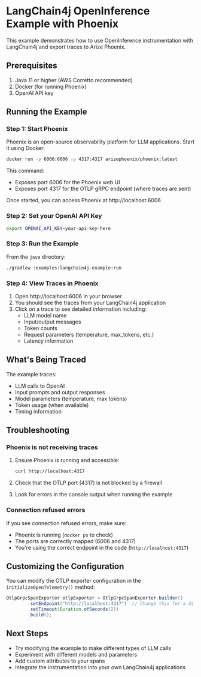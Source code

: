 # LangChain4j OpenInference Example with Phoenix

This example demonstrates how to use OpenInference instrumentation with LangChain4j and export traces to Arize Phoenix.

## Prerequisites

1. Java 11 or higher (AWS Corretto recommended)
2. Docker (for running Phoenix)
3. OpenAI API key

## Running the Example

### Step 1: Start Phoenix

Phoenix is an open-source observability platform for LLM applications. Start it using Docker:

```bash
docker run -p 6006:6006 -p 4317:4317 arizephoenix/phoenix:latest
```

This command:
- Exposes port 6006 for the Phoenix web UI
- Exposes port 4317 for the OTLP gRPC endpoint (where traces are sent)

Once started, you can access Phoenix at http://localhost:6006

### Step 2: Set your OpenAI API Key

```bash
export OPENAI_API_KEY=your-api-key-here
```

### Step 3: Run the Example

From the `java` directory:

```bash
./gradlew :examples:langchain4j-example:run
```

### Step 4: View Traces in Phoenix

1. Open http://localhost:6006 in your browser
2. You should see the traces from your LangChain4j application
3. Click on a trace to see detailed information including:
   - LLM model name
   - Input/output messages
   - Token counts
   - Request parameters (temperature, max_tokens, etc.)
   - Latency information

## What's Being Traced

The example traces:
- LLM calls to OpenAI
- Input prompts and output responses
- Model parameters (temperature, max tokens)
- Token usage (when available)
- Timing information

## Troubleshooting

### Phoenix is not receiving traces

1. Ensure Phoenix is running and accessible:
   ```bash
   curl http://localhost:4317
   ```

2. Check that the OTLP port (4317) is not blocked by a firewall

3. Look for errors in the console output when running the example

### Connection refused errors

If you see connection refused errors, make sure:
- Phoenix is running (`docker ps` to check)
- The ports are correctly mapped (6006 and 4317)
- You're using the correct endpoint in the code (`http://localhost:4317`)

## Customizing the Configuration

You can modify the OTLP exporter configuration in the `initializeOpenTelemetry()` method:

```java
OtlpGrpcSpanExporter otlpExporter = OtlpGrpcSpanExporter.builder()
        .setEndpoint("http://localhost:4317")  // Change this for a different endpoint
        .setTimeout(Duration.ofSeconds(2))
        .build();
```

## Next Steps

- Try modifying the example to make different types of LLM calls
- Experiment with different models and parameters
- Add custom attributes to your spans
- Integrate the instrumentation into your own LangChain4j applications 